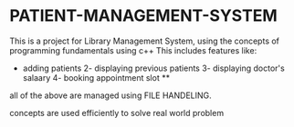 # PATIENT-MANAGEMENT-SYSTEM
This is a project for Library Management System, using the concepts of programming fundamentals using c++
This includes features like:
- adding patients
  2- displaying previous patients
  3- displaying doctor's salaary
  4- booking appointment slot **

all of the above are managed using FILE HANDELING.

concepts are used efficiently to solve real world problem
